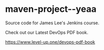 # maven-project--yeaa
Source code for James Lee's Jenkins course.

Check out our Latest DevOps PDF book.

https://www.level-up.one/devops-pdf-book
